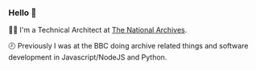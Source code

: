 ### Hello 👋

👷‍♂️ I'm a Technical Architect at [The National Archives](https://www.nationalarchives.gov.uk/).

🕗 Previously I was at the BBC doing archive related things and software development in Javascript/NodeJS and Python.
